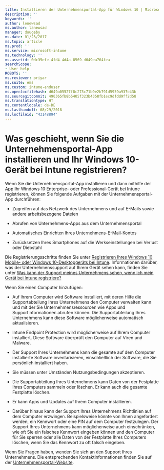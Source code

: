 ```yaml
---
title: Installieren der Unternehmensportal-App für Windows 10 | Microsoft-Dokumentation
description: ''
keywords: ''
author: lenewsad
ms.author: lanewsad
manager: dougeby
ms.date: 01/23/2017
ms.topic: article
ms.prod: ''
ms.service: microsoft-intune
ms.technology: ''
ms.assetid: 0dc35efe-4fd4-4d4a-8569-d649ea704fea
searchScope:
- User help
ROBOTS: ''
ms.reviewer: priyar
ms.suite: ems
ms.custom: intune-enduser
ms.openlocfilehash: d649a05527f8c273c71b9e2b791d5959a937e43b
ms.sourcegitcommit: 490365fb8b5405f323b4358fb1ec9dfdd9ff2d58
ms.translationtype: HT
ms.contentlocale: de-DE
ms.lasthandoff: 08/29/2018
ms.locfileid: "43148894"
---
```

# <a name="what-happens-if-you-install-the-company-portal-app-and-enroll-your-windows-10-device-in-intune"></a>Was geschieht, wenn Sie die Unternehmensportal-App installieren und Ihr Windows 10-Gerät bei Intune registrieren?

Wenn Sie die Unternehmensportal-App installieren und dann mithilfe der App Ihr Windows 10 Enterprise- oder Professional-Gerät bei Intune registrieren, können Sie folgende Aufgaben mit der Unternehmensportal-App durchführen:

-   Zugreifen auf das Netzwerk des Unternehmens und auf E-Mails sowie andere arbeitsbezogene Dateien

-   Abrufen von Unternehmens-Apps aus dem Unternehmensportal

-   Automatisches Einrichten Ihres Unternehmens-E-Mail-Kontos

-   Zurücksetzen Ihres Smartphones auf die Werkseinstellungen bei Verlust oder Diebstahl

Die Registrierungsschritte finden Sie unter [Registrieren Ihres Windows 10 Mobile- oder Windows 10-Desktopgeräts bei Intune](enroll-your-w10-phone-or-w10-pc-windows.md). Informationen darüber, was der Unternehmenssupport auf Ihrem Gerät sehen kann, finden Sie unter [Was kann der Support meines Unternehmens sehen, wenn ich mein Gerät bei Intune registriere?](what-info-can-your-company-see-when-you-enroll-your-device-in-intune.md)

Wenn Sie einen Computer hinzufügen:

-   Auf Ihrem Computer wird Software installiert, mit deren Hilfe die Supportabteilung Ihres Unternehmens den Computer verwalten kann und mit der Sie Unternehmensressourcen wie Apps und Supportinformationen abrufen können. Die Supportabteilung Ihres Unternehmens kann diese Software möglicherweise automatisch aktualisieren.

-   Intune Endpoint Protection wird möglicherweise auf Ihrem Computer installiert. Diese Software überprüft den Computer auf Viren und Malware.

-   Der Support Ihres Unternehmens kann die gesamte auf dem Computer installierte Software inventarisieren, einschließlich der Software, die Sie persönlich installiert haben.

-   Sie müssen unter Umständen Nutzungsbedingungen akzeptieren.

-   Die Supportabteilung Ihres Unternehmens kann Daten von der Festplatte Ihres Computers sammeln oder löschen. Er kann auch die gesamte Festplatte löschen.

-   Er kann Apps und Updates auf Ihrem Computer installieren.

-   Darüber hinaus kann der Support Ihres Unternehmens Richtlinien auf dem Computer erzwingen. Beispielsweise könnte von Ihnen angefordert werden, ein Kennwort oder eine PIN auf dem Computer festzulegen. Der Support Ihres Unternehmens kann möglicherweise auch einschränken, wie oft Sie ein falsches Kennwort eingeben können und den Computer für Sie sperren oder alle Daten von der Festplatte Ihres Computers löschen, wenn Sie das Kennwort zu oft falsch eingeben.

Wenn Sie Fragen haben, wenden Sie sich an den Support Ihres Unternehmens. Die entsprechenden Kontaktinformationen finden Sie auf der [Unternehmensportal-Website](https://go.microsoft.com/fwlink/?linkid=2010980).
